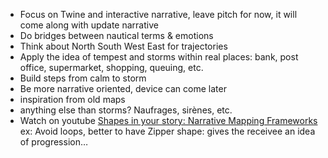 - Focus on Twine and interactive narrative, leave pitch for now, it will come along with update narrative
- Do bridges between nautical terms & emotions
- Think about North South West East for trajectories
- Apply the idea of tempest and storms within real places: bank, post office, supermarket, shopping, queuing, etc.
- Build steps from calm to storm
- Be more narrative oriented, device can come later
- inspiration from old maps
- anything else than storms? Naufrages, sirènes, etc.
- Watch on youtube [Shapes in your story: Narrative Mapping Frameworks](https://www.youtube.com/watch?v=_Xrsn2HBs6w&ab_channel=GDC) ex: Avoid loops, better to have Zipper shape: gives the receivee an idea of progression…
